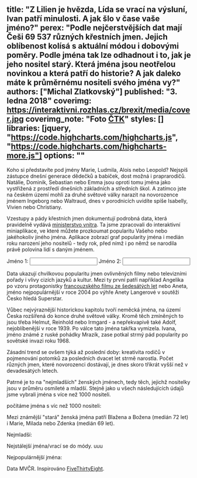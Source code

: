 title: "Z Lilien je hvězda, Lída se vrací na výsluní, Ivan patří minulosti. A jak šlo v čase vaše jméno?"
perex: "Podle nejčerstvějších dat mají Češi 69 537 různých křestních jmen. Jejich oblíbenost kolísá s aktuální módou i dobovými poměry. Podle jména tak lze odhadnout i to, jak je jeho nositel starý. Která jména jsou neotřelou novinkou a která patří do historie? A jak daleko máte k průměrnému nositeli svého jména vy?"
authors: ["Michal Zlatkovský"]
published: "3. ledna 2018"
coverimg: https://interaktivni.rozhlas.cz/brexit/media/cover.jpg
coverimg_note: "Foto <a href='#'>ČTK</a>"
styles: []
libraries: [jquery, "https://code.highcharts.com/highcharts.js", "https://code.highcharts.com/highcharts-more.js"]
options: ""
---

Koho si představíte pod jmény Marie, Ludmila, Alois nebo Leopold? Nejspíš zástupce dnešní generace dědečků a babiček, dost možná i praprarodičů. Natálie, Dominik, Sebastian nebo Emma jsou oproti tomu jména jako vystřižená z prostředí dnešních základních a středních škol. A zatímco jste na českém území mohli za druhé světové války narazit na novorozence jménem Ingeborg nebo Waltraud, dnes v porodnicích uvidíte spíše Isabelly, Vivien nebo Christiany.

Vzestupy a pády křestních jmen dokumentují podrobná data, která pravidelně vydává [ministerstvo vnitra](http://www.mvcr.cz/clanek/cetnost-jmen-a-prijmeni-722752.aspx). Ta jsme zpracovali do interaktivní miniaplikace, ve které můžete prozkoumat popularitu Vašeho nebo jakéhokoliv jiného jména. Aplikace zobrazí graf popularity jména i medián roku narození jeho nositelů - tedy rok, před nímž i po němž se narodila právě polovina lidí s daným jménem. 

<div class="ui-widget">
  <label for="name1">Jméno 1: </label>
  <input id="name1" class="nameac">
  <label for="name2">Jméno 2: </label>
  <input id="name2" class="nameac">
</div>
<div id="appchart"></div>
<div id="median1info" class="medianinfo"></div>
<div id="median2info" class="medianinfo"></div>

Data ukazují chvilkovou popularitu jmen ovlivněných filmy nebo televizními pořady i vlivy cizích jazyků a kultur. Mezi ty první patří například Angelika po vzoru protagonistky [francouzského filmu ze šedesátých let](https://www.csfd.cz/film/37676-angelika-markyza-andelu/prehled/) nebo Aneta, jméno nejpopulárnější v roce 2004 po výhře Anety Langerové v soutěži Česko hledá Superstar. 

Vůbec nejvýraznější historickou kapitolu tvoří neměcká jména, na území Česka rozšířená do konce druhé světové války. Kromě těch zmíněných to jsou třeba Helmut, Reinhold nebo Irmgard - a nepřekvapivě také Adolf, nejoblíbenější v roce 1939. Po válce tato jména takřka vymizela. Ivana, jméno známé z ruské pohádky Mrazík, zase potkal strmý pád popularity po sovětské invazi roku 1968.

Zásadní trend se ovšem týká až poslední doby: kreativita rodičů v pojmenování potomků za posledních dvacet let strmě narostla. Počet různých jmen, které novorozenci dostávají, je dnes skoro třikrát vyšší než v devadesátých letech.

<div id="uniqnames"></div>

Patrné je to na "nejmladších" ženských jménech, tedy těch, jejichž nositelky jsou v průměru osmileté a mladší.  Stejně jako u všech následujících údajů jsme vybrali jména s více než 1000 nositeli.
<div id="youngest-female"></div>
počítáme jména s víc než 1000 nositeli:

Mezi známější "stará" ženská jména patří Blažena a Božena (medián 72 let) i Marie, Milada nebo Zdenka (medián 69 let).
<div id="oldest-male"></div>
<div id="oldest-female"></div>

Nejmladší:
<div id="youngest-male"></div>



Nejstálejší jména/vrací se do módy.  uuu
<div id="evergreen"></div>


Nejpopulárnější jména:
<div id="popular"></div>

Data MVČR. Inspirováno [FiveThirtyEight](https://fivethirtyeight.com/features/how-to-tell-someones-age-when-all-you-know-is-her-name/).